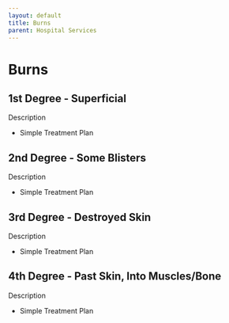 ```yaml
---
layout: default
title: Burns
parent: Hospital Services
---
```


# Burns

## 1st Degree - Superficial

Description

- Simple Treatment Plan

## 2nd Degree - Some Blisters

Description

- Simple Treatment Plan

## 3rd Degree - Destroyed Skin

Description

- Simple Treatment Plan

## 4th Degree - Past Skin, Into Muscles/Bone

Description

- Simple Treatment Plan
